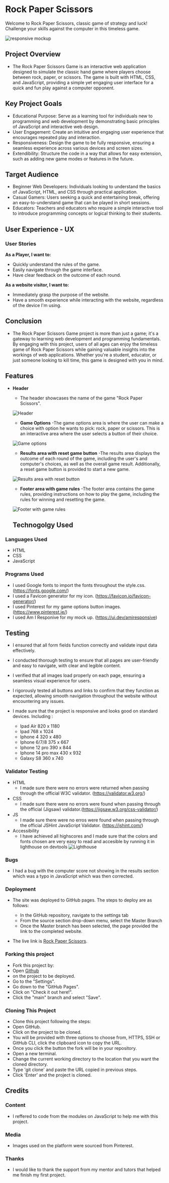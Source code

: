 # Rock Paper Scissors

Welcome to Rock Paper Scissors, classic game of strategy and luck! Challenge your skills against the computer in this timeless game.

![responsive mockup](readme-images/responsivedesignrps.png)

## Project Overview

- The Rock Paper Scissors Game is an interactive web application designed to simulate the classic hand game where players choose between rock, paper, or scissors. The game is built with HTML, CSS, and JavaScript, providing a simple yet engaging user interface for a quick and fun play against a computer opponent.

## Key Project Goals

- Educational Purpose: Serve as a learning tool for individuals new to programming and web development by demonstrating basic principles of JavaScript and interactive web design.
- User Engagement: Create an intuitive and engaging user experience that encourages repeated play and interaction.
- Responsiveness: Design the game to be fully responsive, ensuring a seamless experience across various devices and screen sizes.
- Extendibility: Structure the code in a way that allows for easy extension, such as adding new game modes or features in the future.

## Target Audience

- Beginner Web Developers: Individuals looking to understand the basics of JavaScript, HTML, and CSS through practical application.
- Casual Gamers: Users seeking a quick and entertaining break, offering an easy-to-understand game that can be played in short sessions.
- Educators: Teachers and educators who require a simple interactive tool to introduce programming concepts or logical thinking to their students.

## User Experience - UX

### User Stories

**As a Player, I want to:**

- Quickly understand the rules of the game.
- Easily navigate through the game interface.
- Have clear feedback on the outcome of each round.

**As a website visitor, I want to:**

- Immediately grasp the purpose of the website.
- Have a smooth experience while interacting with the website, regardless of the device I'm using.

## Conclusion

- The Rock Paper Scissors Game project is more than just a game; it's a gateway to learning web development and programming fundamentals. By engaging with this project, users of all ages can enjoy the timeless game of Rock Paper Scissors while gaining valuable insights into the workings of web applications. Whether you're a student, educator, or just someone looking to kill time, this game is designed with you in mind.

## Features
- **Header**
  - The header showcases the name of the game "Rock Paper Scissors".

  ![Header](readme-images/headerRPS.png)

  - **Game Options**
  -The game options area is where the user can make a choice with option he wants to pick: rock, paper or scissors. This is an interactive area where the user selects a button of their choice.

  ![Game options](readme-images/gameoptions.png)

  - **Results area with reset game button**
  -The results area displays the outcome of each round of the game, including the user's and computer's choices, as well as the overall game result. Additionally, a reset game button is provided to start a new game.

  ![Results area with reset button](readme-images/gameresultsresetarea.png)   

  - **Footer area with game rules**
  -The footer area contains the game rules, providing instructions on how to play the game, including the rules for winning and resetting the game.

  ![Footer with game rules](readme-images/gamerulesfooter.png)

  ## Technogolgy Used

### Languages Used
- HTML
- CSS
- JavaScript  

### Programs Used
- I used Google fonts to import the fonts throughout the style.css.(https://fonts.google.com/)
- I used a Favicon generator for my icon. (https://favicon.io/favicon-generator/)
- I used Pinterest for my game options button images. (https://www.pinterest.ie/)
- I used Am I Responive for my mock up. (https://ui.dev/amiresponsive)

## Testing

- I ensured that all form fields function correctly and validate input data effectively.

- I conducted thorough testing to ensure that all pages are user-friendly and easy to navigate, with clear and legible content.

- I verified that all images load properly on each page, ensuring a seamless visual experience for users.

- I rigorously tested all buttons and links to confirm that they function as expected, allowing smooth navigation throughout the website without encountering any issues.

- I made sure that the project is responsive and looks good on standard devices. Including :
   - Ipad Air          820 x 1180
   - Ipad              768 x 1024
   - Iphone 4          320 x 480
   - Iphone 6/7/8      375 x 667
   - Iphone 12 pro     390 x 844
   - Iphone 14 pro max 430 x 932
   - Galaxy S8         360 x 740

### Validator Testing

- HTML
  - I made sure there were no errors were returned when passing through the official W3C validator. (https://validator.w3.org/)
- CSS
  - I made sure there were no errors were found when passing through the official (Jigsaw) validator.(https://jigsaw.w3.org/css-validator/)
- JS
  - I made sure there were no erros were found when passing through the official JSHint JavaScript Validator. (https://jshint.com/)
- Accessibility
  - I have achieved all highscores and I made sure that the colors and fonts chosen are very easy to read and accesible by running it in lighthouse on devtools
  ![Lighthouse](readme-images/lighthouseRPS.png)

### Bugs

- I had a bug with the computer score not showing in the results section which was a typo in JavaScript which was then corrected.

### Deployment  

- The site was deployed to GitHub pages. The steps to deploy are as follows:
  - In the GitHub repository, navigate to the settings tab
  - From the source section drop-down menu, select the Master Branch
  - Once the Master branch has been selected, the page provided the link to the completed website. 

- The live link is [Rock Paper Scissors](https://johnfurlong98.github.io/Rock-Paper-Scissors/).

### Forking this project
- Fork this project by:
- Open [Github]()
- on the project to be deployed.
- Go to the "Settings".
- Go down to the "GitHub Pages".
- Click on "Check it out here!".
- Click the "main" branch and select "Save".

### Cloning This Project
- Clone this project following the steps:
- Open GitHub.
- Click on the project to be cloned.
- You will be provided with three options to choose from, HTTPS, SSH or GitHub CLI, click the clipboard icon to copy the URL.
- Once you click the button the fork will be in your repository.
- Open a new terminal.
- Change the current working directory to the location that you want the cloned directory.
- Type 'git clone' and paste the URL copied in previous steps.
- Click 'Enter' and the project is cloned.

## Credits

### Content

- I reffered to code from the modules on JavaScript to help me with this project.

### Media

- Images used on the platform were sourced from Pinterest.

### Thanks 

- I would like to thank the support from my mentor and tutors that helped me finish my first project.
